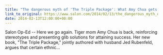 ```yaml
---
title: "The dangerous myth of 'The Triple Package': What Amy Chua gets wrong about Asian-American communities"
link_to_original: https://www.salon.com/2014/02/13/the_dangerous_myth_of_the_triple_package_what_amy_chua_gets_wrong_about_asian_american_communities/)  
date: 2014-02-13T12:00:00+00:00
---
```

  
Salon Op-Ed -- Here we go again. Tiger mom Amy Chua is back, reinforcing stereotypes and presenting glib solutions for attaining success. Her new book, "The Triple Package," jointly authored with husband Jed Rubenfeld, argues that certain ethnic...  
